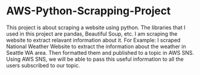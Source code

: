 # AWS-Python-Scrapping-Project

This project is about scraping a website using python. The libraries that I used in this project are pandas, Beautiful Soup, etc. I am scraping the website to extract relavant information about it. For Example: I scraped National Weather Website to extract the information about the weather in Seattle WA area. Then formatted them and published to a topic in AWS SNS. Using AWS SNS, we will be able to pass this useful information to all the users subscribed to our topic. 
